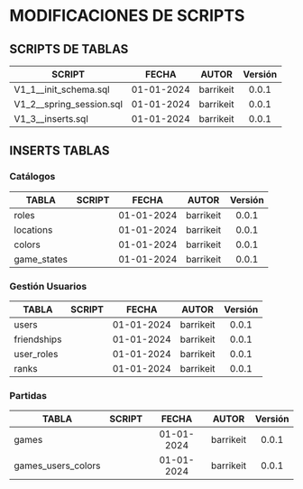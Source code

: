 # MODIFICACIONES DE SCRIPTS

## SCRIPTS DE TABLAS

| SCRIPT                  |   FECHA    |   AUTOR   | Versión |
|-------------------------|:----------:|:---------:|:-------:|
| V1_1__init_schema.sql    | 01-01-2024 | barrikeit |  0.0.1  |
| V1_2__spring_session.sql | 01-01-2024 | barrikeit |  0.0.1  |
| V1_3__inserts.sql        | 01-01-2024 | barrikeit |  0.0.1  |

## INSERTS TABLAS

### Catálogos

| TABLA       | SCRIPT |   FECHA    |   AUTOR   | Versión |
|-------------|:------:|:----------:|:---------:|:-------:|
| roles       |        | 01-01-2024 | barrikeit |  0.0.1  |
| locations   |        | 01-01-2024 | barrikeit |  0.0.1  |
| colors      |        | 01-01-2024 | barrikeit |  0.0.1  |
| game_states |        | 01-01-2024 | barrikeit |  0.0.1  |

### Gestión Usuarios

| TABLA       | SCRIPT |   FECHA    |   AUTOR   | Versión |
|-------------|:------:|:----------:|:---------:|:-------:|
| users       |        | 01-01-2024 | barrikeit |  0.0.1  |
| friendships |        | 01-01-2024 | barrikeit |  0.0.1  |
| user_roles  |        | 01-01-2024 | barrikeit |  0.0.1  |
| ranks       |        | 01-01-2024 | barrikeit |  0.0.1  |

### Partidas

| TABLA              | SCRIPT |   FECHA    |   AUTOR   | Versión |
|--------------------|:------:|:----------:|:---------:|:-------:|
| games              |        | 01-01-2024 | barrikeit |  0.0.1  |
| games_users_colors |        | 01-01-2024 | barrikeit |  0.0.1  |
